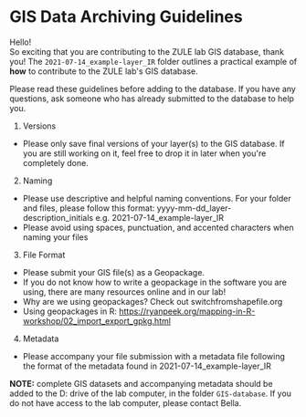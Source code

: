 # GIS Data Archiving Guidelines
Hello!  
So exciting that you are contributing to the ZULE lab GIS database, thank you! The `2021-07-14_example-layer_IR` folder outlines a practical example of **how** to contribute to the ZULE lab's GIS database.  

Please read these guidelines before adding to the database. If you have any questions, ask someone who has already submitted to the database to help you.  
1. Versions
- Please only save final versions of your layer(s) to the GIS database. If you are still working on it, feel free to drop it in later when you're completely done.  

2. Naming 
- Please use descriptive and helpful naming conventions. For your folder and files, please follow this format: 
yyyy-mm-dd_layer-description_initials 
e.g. 2021-07-14_example-layer_IR
- Please avoid using spaces, punctuation, and accented characters when naming your files 

3. File Format 
- Please submit your GIS file(s) as a Geopackage. 
- If you do not know how to write a geopackage in the software you are using, there are many resources online and in our lab!
- Why are we using geopackages? Check out switchfromshapefile.org
- Using geopackages in R: https://ryanpeek.org/mapping-in-R-workshop/02_import_export_gpkg.html

4. Metadata
- Please accompany your file submission with a metadata file following the format of the metadata found in 2021-07-14_example-layer_IR  


**NOTE:** complete GIS datasets and accompanying metadata should be added to the D: drive of the lab computer, in the folder `GIS-database`. If you do not have access to the lab computer, please contact Bella.
